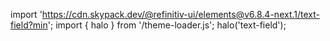 <!--
type: template
name: text-field
-->

import 'https://cdn.skypack.dev/@refinitiv-ui/elements@v6.8.4-next.1/text-field?min';
import { halo } from '/theme-loader.js';
halo('text-field');